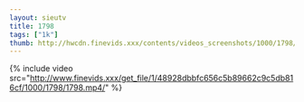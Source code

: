 ```yaml
--- 
layout: sieutv
title: 1798
tags: ["1k"]
thumb: http://hwcdn.finevids.xxx/contents/videos_screenshots/1000/1798/preview.mp4.jpg
---
```

{% include video src="http://www.finevids.xxx/get_file/1/48928dbbfc656c5b89662c9c5db816cf/1000/1798/1798.mp4/" %} 
